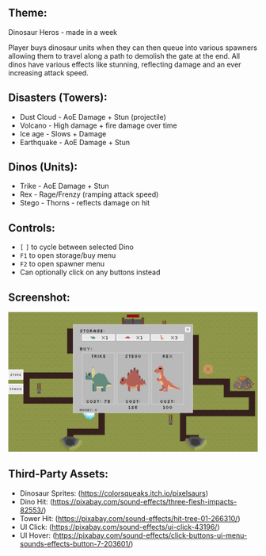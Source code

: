 ## Theme:
Dinosaur Heros - made in a week

Player buys dinosaur units when they can then queue into various spawners allowing them 
to travel along a path to demolish the gate at the end. All dinos have various effects 
like stunning, reflecting damage and an ever increasing attack speed.

## Disasters (Towers):
- Dust Cloud - AoE Damage + Stun (projectile)
- Volcano    - High damage + fire damage over time
- Ice age    - Slows + Damage
- Earthquake - AoE Damage + Stun

## Dinos (Units):
- Trike - AoE Damage + Stun
- Rex   - Rage/Frenzy (ramping attack speed)
- Stego - Thorns - reflects damage on hit

## Controls:
 - `[` `]` to cycle between selected Dino
 - `F1` to open storage/buy menu
 - `F2` to open spawner menu
 - Can optionally click on any buttons instead

## Screenshot:
![Demo](./Share/Level_1.png)

## Third-Party Assets:
 - Dinosaur Sprites: (https://colorsqueaks.itch.io/pixelsaurs)
 - Dino Hit: (https://pixabay.com/sound-effects/three-flesh-impacts-82553/)
 - Tower Hit: (https://pixabay.com/sound-effects/hit-tree-01-266310/)
 - UI Click: (https://pixabay.com/sound-effects/ui-click-43196/)
 - UI Hover: (https://pixabay.com/sound-effects/click-buttons-ui-menu-sounds-effects-button-7-203601/)
